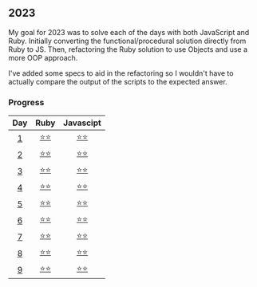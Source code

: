 ## 2023
My goal for 2023 was to solve each of the days with both JavaScript and Ruby. Initially converting the functional/procedural solution directly from Ruby to JS. Then, refactoring the Ruby solution to use Objects and use a more OOP approach.

I've added some specs to aid in the refactoring so I wouldn't have to actually compare the output of the scripts to the expected answer.

### Progress
Day | Ruby | Javascipt
:---:|:---:|:---:
[1](https://github.com/tannermares/advent-of-code/tree/main/2023/1)|[⭐️⭐️](https://github.com/tannermares/advent-of-code/tree/main/2023/1/answer.rb)|[⭐️⭐️](https://github.com/tannermares/advent-of-code/tree/main/2023/1/answer.js)
[2](https://github.com/tannermares/advent-of-code/tree/main/2023/2)|[⭐️⭐️](https://github.com/tannermares/advent-of-code/tree/main/2023/2/answer.rb)|[⭐️⭐️](https://github.com/tannermares/advent-of-code/tree/main/2023/2/answer.js)
[3](https://github.com/tannermares/advent-of-code/tree/main/2023/3)|[⭐️⭐️](https://github.com/tannermares/advent-of-code/tree/main/2023/3/answer.rb)|[⭐️⭐️](https://github.com/tannermares/advent-of-code/tree/main/2023/3/answer.js)
[4](https://github.com/tannermares/advent-of-code/tree/main/2023/4)|[⭐️⭐️](https://github.com/tannermares/advent-of-code/tree/main/2023/4/answer.rb)|[⭐️⭐️](https://github.com/tannermares/advent-of-code/tree/main/2023/4/answer.js)
[5](https://github.com/tannermares/advent-of-code/tree/main/2023/5)|[⭐️⭐️](https://github.com/tannermares/advent-of-code/tree/main/2023/5/answer.rb)|[⭐️⭐️](https://github.com/tannermares/advent-of-code/tree/main/2023/5/answer.js)
[6](https://github.com/tannermares/advent-of-code/tree/main/2023/6)|[⭐️⭐️](https://github.com/tannermares/advent-of-code/tree/main/2023/6/answer.rb)|[⭐️⭐️](https://github.com/tannermares/advent-of-code/tree/main/2023/6/answer.js)
[7](https://github.com/tannermares/advent-of-code/tree/main/2023/7)|[⭐️⭐️](https://github.com/tannermares/advent-of-code/tree/main/2023/7/answer.rb)|[⭐️⭐️](https://github.com/tannermares/advent-of-code/tree/main/2023/7/answer.js)
[8](https://github.com/tannermares/advent-of-code/tree/main/2023/8)|[⭐️⭐️](https://github.com/tannermares/advent-of-code/tree/main/2023/8/answer.rb)|[⭐️⭐️](https://github.com/tannermares/advent-of-code/tree/main/2023/8/answer.js)
[9](https://github.com/tannermares/advent-of-code/tree/main/2023/9)|[⭐️⭐️](https://github.com/tannermares/advent-of-code/tree/main/2023/9/answer.rb)|[⭐️⭐️](https://github.com/tannermares/advent-of-code/tree/main/2023/9/answer.js)